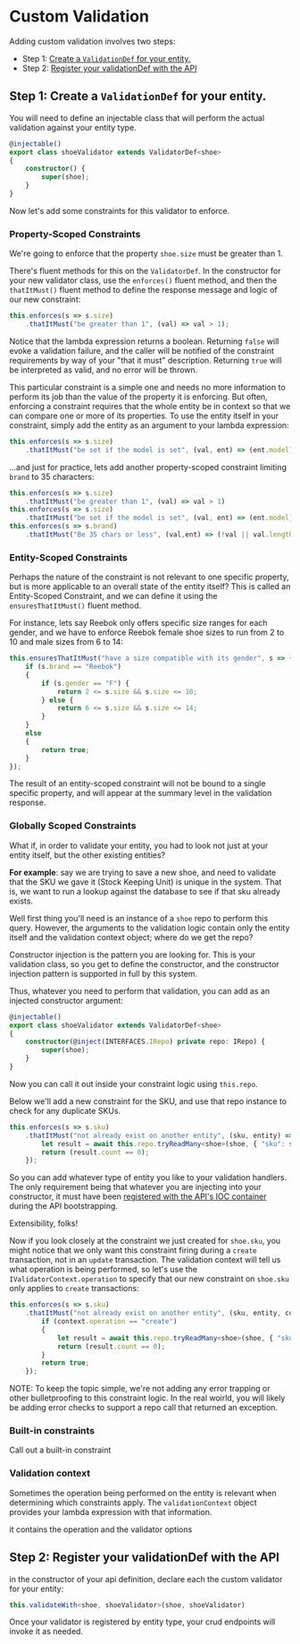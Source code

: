 # Custom Validation


Adding custom validation involves two steps:
* Step 1: [Create a `ValidationDef` for your entity.](#step1)
* Step 2: [Register your validationDef with the API](#step2)

## <a name="step1"></a>Step 1: Create a `ValidationDef` for your entity.

You will need to define an injectable class that will perform the actual validation against your entity type.

```Typescript
@injectable()
export class shoeValidator extends ValidatorDef<shoe>
{
    constructor() {
        super(shoe);
    }
}
```

Now let's add some constraints for this validator to enforce.  

### Property-Scoped Constraints
We're going to enforce that the property `shoe.size` must be greater than 1.  

There's fluent methods for this on the `ValidatorDef`.  In the constructor for your new validator class, use the `enforces()` fluent method, and then the `thatItMust()` fluent method to define the response message and logic of our new constraint:
```Typescript
this.enforces(s => s.size)
    .thatItMust("be greater than 1", (val) => val > 1);
```

Notice that the lambda expression returns a boolean.  Returning `false` will evoke a validation failure, and the caller will be notified of the constraint requirements by way of your "that it must" description.  Returning `true` will be interpreted as valid, and no error will be thrown.    

This particular constraint is a simple one and needs no more information to perform its job than the value of the property it is enforcing.  But often, enforcing a constraint requires that the whole entity be in context so that we can compare one or more of its properties.  To use the entity itself in your constraint, simply add the entity as an argument to your lambda expression:
```Typescript
this.enforces(s => s.size)
    .thatItMust("be set if the model is set", (val, ent) => (ent.model) ? val != null : true);
```

...and just for practice, lets add another property-scoped constraint limiting `brand` to 35 characters:

```Typescript
this.enforces(s => s.size)
    .thatItMust("be greater than 1", (val) => val > 1)
this.enforces(s => s.size)
    .thatItMust("be set if the model is set", (val, ent) => (ent.model) ? val != null : true);
this.enforces(s => s.brand)
    .thatItMust("Be 35 chars or less", (val,ent) => (!val || val.length<= 35));
```


### Entity-Scoped Constraints 

Perhaps the nature of the constraint is not relevant to one specific property, but is more applicable to an overall state of the entity itself?  This is called an Entity-Scoped Constraint, and we can define it using the `ensuresThatItMust()` fluent method.

For instance, lets say Reebok only offers specific size ranges for each gender, and we have to enforce Reebok female shoe sizes to run from 2 to 10 and male sizes from 6 to 14:

```Typescript
this.ensuresThatItMust("have a size compatible with its gender", s => {
    if (s.brand == "Reebok")
    {
        if (s.gender == "F") {
            return 2 <= s.size && s.size <= 10;
        } else {
            return 6 <= s.size && s.size <= 14;
        }
    }
    else
    {
        return true;
    }
});
```
The result of an entity-scoped constraint will not be bound to a single specific property, and will appear at the summary level in the validation response.


### Globally Scoped Constraints

What if, in order to validate your entity, you had to look not just at your entity itself, but the other existing entities?  

**For example**: say we are trying to save a new shoe, and need to validate that the SKU we gave it (Stock Keeping Unit) is unique in the system.  That is, we want to run a lookup against the database to see if that sku already exists.

Well first thing you'll need is an instance of a `shoe` repo to perform this query.  However, the arguments to the validation logic contain only the entity itself and the validation context object; where do we get the repo?

Constructor injection is the pattern you are looking for.  This is your validation class, so you get to define the constructor, and the constructor injection pattern is supported in full by this system.  

Thus, whatever you need to perform that validation, you can add as an injected constructor argument:

```Typescript
@injectable()
export class shoeValidator extends ValidatorDef<shoe>
{
    constructor(@inject(INTERFACES.IRepo) private repo: IRepo) {
        super(shoe);
    }
}
```
Now you can call it out inside your constraint logic using `this.repo`.  

Below we'll add a new constraint for the SKU, and use that repo instance to check for any duplicate SKUs.

```Typescript
this.enforces(s => s.sku)
    .thatItMust("not already exist on another entity", (sku, entity) => {
        let result = await this.repo.tryReadMany<shoe>(shoe, { "sku": sku });
        return (result.count == 0);
    });
```

So you can add whatever type of entity you like to your validation handlers.  The only requirement being that whatever you are injecting into your constructor, it must have been [registered with the API's IOC container](using-ioc.md) during the API bootstrapping. 

Extensibility, folks!

Now if you look closely at the constraint we just created for `shoe.sku`, you might notice that we only want this constraint firing during a `create` transaction, not in an `update` transaction.  The validation context will tell us what operation is being performed, so let's use the `IValidatorContext.operation` to specify that our new constraint on `shoe.sku` only applies to `create` transactions:

```Typescript
this.enforces(s => s.sku)
    .thatItMust("not already exist on another entity", (sku, entity, context) => {
        if (context.operation == "create")
        {
            let result = await this.repo.tryReadMany<shoe>(shoe, { "sku": sku });
            return (result.count == 0);
        } 
        return true;
    });
```

NOTE:  To keep the topic simple, we're not adding any error trapping or other bulletproofing to this constraint logic.  In the real woirld, you will likely be adding error checks to support a repo call that returned an exception.


### Built-in constraints

Call out a built-in constraint


### Validation context

Sometimes the operation being performed on the entity is relevant when determining which constraints apply.   The `validationContext` object provides your lambda expression with that information.

it contains the operation and the validator options 



## <a name="step2"></a>Step 2: Register your validationDef with the API 

in the constructor of your api definition, declare each the custom validator for your entity:

```Typescript
this.validateWith<shoe, shoeValidator>(shoe, shoeValidator)
```

Once your validator is registered by entity type, your crud endpoints will invoke it as needed.


